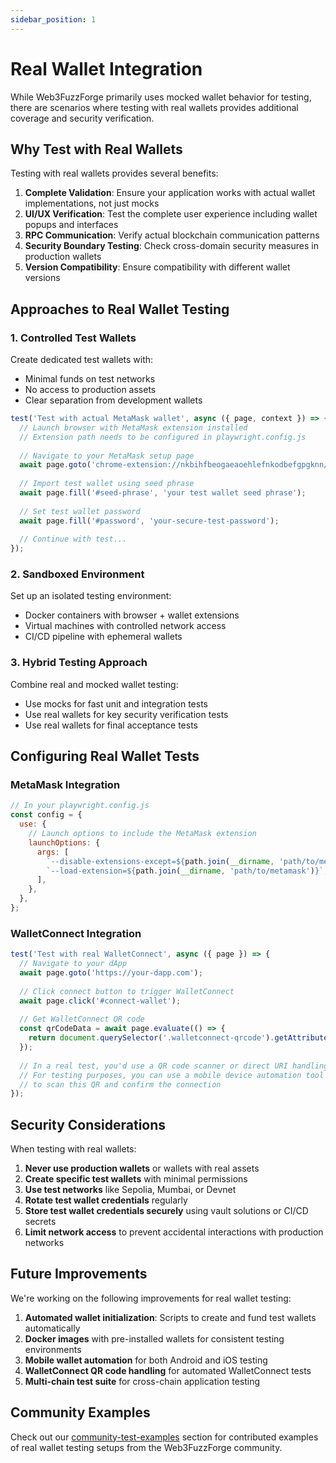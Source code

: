 ```yaml
---
sidebar_position: 1
---
```


# Real Wallet Integration

While Web3FuzzForge primarily uses mocked wallet behavior for testing, there are scenarios where testing with real wallets provides additional coverage and security verification.

## Why Test with Real Wallets

Testing with real wallets provides several benefits:

1. **Complete Validation**: Ensure your application works with actual wallet implementations, not just mocks
2. **UI/UX Verification**: Test the complete user experience including wallet popups and interfaces
3. **RPC Communication**: Verify actual blockchain communication patterns
4. **Security Boundary Testing**: Check cross-domain security measures in production wallets
5. **Version Compatibility**: Ensure compatibility with different wallet versions

## Approaches to Real Wallet Testing

### 1. Controlled Test Wallets

Create dedicated test wallets with:
- Minimal funds on test networks
- No access to production assets
- Clear separation from development wallets

```javascript
test('Test with actual MetaMask wallet', async ({ page, context }) => {
  // Launch browser with MetaMask extension installed
  // Extension path needs to be configured in playwright.config.js
  
  // Navigate to your MetaMask setup page
  await page.goto('chrome-extension://nkbihfbeogaeaoehlefnkodbefgpgknn/home.html');
  
  // Import test wallet using seed phrase
  await page.fill('#seed-phrase', 'your test wallet seed phrase');
  
  // Set test wallet password
  await page.fill('#password', 'your-secure-test-password');
  
  // Continue with test...
});
```

### 2. Sandboxed Environment

Set up an isolated testing environment:
- Docker containers with browser + wallet extensions
- Virtual machines with controlled network access
- CI/CD pipeline with ephemeral wallets

### 3. Hybrid Testing Approach

Combine real and mocked wallet testing:
- Use mocks for fast unit and integration tests
- Use real wallets for key security verification tests
- Use real wallets for final acceptance tests

## Configuring Real Wallet Tests

### MetaMask Integration

```javascript
// In your playwright.config.js
const config = {
  use: {
    // Launch options to include the MetaMask extension
    launchOptions: {
      args: [
        `--disable-extensions-except=${path.join(__dirname, 'path/to/metamask')}`,
        `--load-extension=${path.join(__dirname, 'path/to/metamask')}`,
      ],
    },
  },
};
```

### WalletConnect Integration

```javascript
test('Test with real WalletConnect', async ({ page }) => {
  // Navigate to your dApp
  await page.goto('https://your-dapp.com');
  
  // Click connect button to trigger WalletConnect
  await page.click('#connect-wallet');
  
  // Get WalletConnect QR code 
  const qrCodeData = await page.evaluate(() => {
    return document.querySelector('.walletconnect-qrcode').getAttribute('data-qrcode');
  });
  
  // In a real test, you'd use a QR code scanner or direct URI handling
  // For testing purposes, you can use a mobile device automation tool
  // to scan this QR and confirm the connection
});
```

## Security Considerations

When testing with real wallets:

1. **Never use production wallets** or wallets with real assets
2. **Create specific test wallets** with minimal permissions
3. **Use test networks** like Sepolia, Mumbai, or Devnet
4. **Rotate test wallet credentials** regularly
5. **Store test wallet credentials securely** using vault solutions or CI/CD secrets
6. **Limit network access** to prevent accidental interactions with production networks

## Future Improvements

We're working on the following improvements for real wallet testing:

1. **Automated wallet initialization**: Scripts to create and fund test wallets automatically
2. **Docker images** with pre-installed wallets for consistent testing environments
3. **Mobile wallet automation** for both Android and iOS testing
4. **WalletConnect QR code handling** for automated WalletConnect tests
5. **Multi-chain test suite** for cross-chain application testing

## Community Examples

Check out our [community-test-examples](community-test-examples) section for contributed examples of real wallet testing setups from the Web3FuzzForge community. 